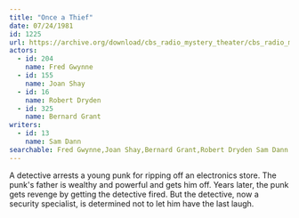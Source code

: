 ```yaml
---
title: "Once a Thief"
date: 07/24/1981
id: 1225
url: https://archive.org/download/cbs_radio_mystery_theater/cbs_radio_mystery_theater-1201-1250.zip/cbs_radio_mystery_theater-1201-1250%2Fcbsrmt_1225_once_a_thief.mp3
actors:  
  - id: 204
    name: Fred Gwynne  
  - id: 155
    name: Joan Shay  
  - id: 16
    name: Robert Dryden  
  - id: 325
    name: Bernard Grant
writers:  
  - id: 13
    name: Sam Dann
searchable: Fred Gwynne,Joan Shay,Bernard Grant,Robert Dryden Sam Dann
---
```

A detective arrests a young punk for ripping off an electronics store. The punk's father is wealthy and powerful and gets him off. Years later, the punk gets revenge by getting the detective fired. But the detective, now a security specialist, is determined not to let him have the last laugh.